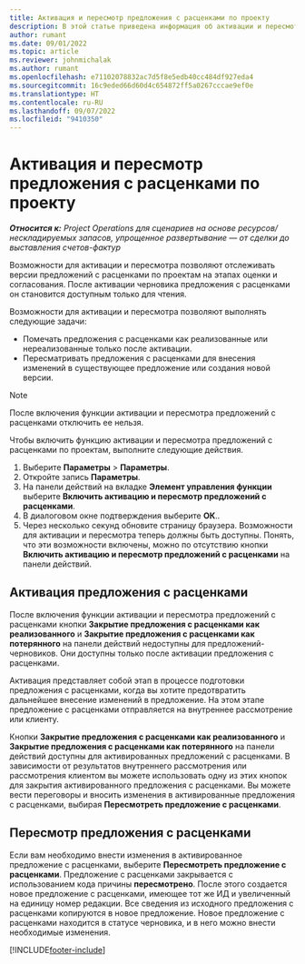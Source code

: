 ```yaml
---
title: Активация и пересмотр предложения с расценками по проекту
description: В этой статье приведена информация об активации и пересмотре предложений с расценками в Microsoft Dynamics 365 Project Operations.
author: rumant
ms.date: 09/01/2022
ms.topic: article
ms.reviewer: johnmichalak
ms.author: rumant
ms.openlocfilehash: e71102078832ac7d5f8e5edb40cc484df927eda4
ms.sourcegitcommit: 16c9eded66d60d4c654872ff5a0267cccae9ef0e
ms.translationtype: HT
ms.contentlocale: ru-RU
ms.lasthandoff: 09/07/2022
ms.locfileid: "9410350"
---
```

# <a name="activate-and-revise-a-project-quote"></a>Активация и пересмотр предложения с расценками по проекту

_**Относится к:** Project Operations для сценариев на основе ресурсов/нескладируемых запасов, упрощенное развертывание — от сделки до выставления счетов-фактур_

Возможности для активации и пересмотра позволяют отслеживать версии предложений с расценками по проектам на этапах оценки и согласования. После активации черновика предложения с расценками он становится доступным только для чтения.

Возможности для активации и пересмотра позволяют выполнять следующие задачи:

- Помечать предложения с расценками как реализованные или нереализованные только после активации.
- Пересматривать предложения с расценками для внесения изменений в существующее предложение или создания новой версии.

> [!NOTE]
> После включения функции активации и пересмотра предложений с расценками отключить ее нельзя.

Чтобы включить функцию активации и пересмотра предложений с расценками по проектам, выполните следующие действия.

1. Выберите **Параметры** \> **Параметры**.
1. Откройте запись **Параметры**.
1. На панели действий на вкладке **Элемент управления функции** выберите **Включить активацию и пересмотр предложений с расценками**.
1. В диалоговом окне подтверждения выберите **ОК**..
1. Через несколько секунд обновите страницу браузера. Возможности для активации и пересмотра теперь должны быть доступны. Понять, что эти возможности включены, можно по отсутствию кнопки **Включить активацию и пересмотр предложений с расценками** на панели действий.

## <a name="activating-a-quote"></a>Активация предложения с расценками

После включения функции активации и пересмотра предложений с расценками кнопки **Закрытие предложения с расценками как реализованного** и **Закрытие предложения с расценками как потерянного** на панели действий недоступны для предложений-черновиков. Они доступны только после активации предложения с расценками.

Активация представляет собой этап в процессе подготовки предложения с расценками, когда вы хотите предотвратить дальнейшее внесение изменений в предложение. На этом этапе предложение с расценками отправляется на внутреннее рассмотрение или клиенту.

Кнопки **Закрытие предложения с расценками как реализованного** и **Закрытие предложения с расценками как потерянного** на панели действий доступны для активированных предложений с расценками. В зависимости от результатов внутреннего рассмотрения или рассмотрения клиентом вы можете использовать одну из этих кнопок для закрытия активированного предложения с расценками. Вы можете вести переговоры и вносить изменения в активированные предложения с расценками, выбирая **Пересмотреть предложение с расценками**.

## <a name="revising-a-quote"></a>Пересмотр предложения с расценками

Если вам необходимо внести изменения в активированное предложение с расценками, выберите **Пересмотреть предложение с расценками**. Предложение с расценками закрывается с использованием кода причины **пересмотрено**. После этого создается новое предложение с расценками, имеющее тот же ИД и увеличенный на единицу номер редакции. Все сведения из исходного предложения с расценками копируются в новое предложение. Новое предложение с расценками находится в статусе черновика, и в него можно внести необходимые изменения.

[!INCLUDE[footer-include](../includes/footer-banner.md)]

